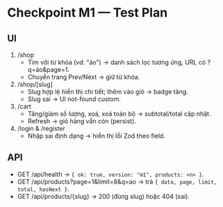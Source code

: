 # Checkpoint M1 — Test Plan

## UI
1. /shop
   - Tìm với từ khóa (vd: "áo") → danh sách lọc tương ứng, URL có ?q=áo&page=1.
   - Chuyển trang Prev/Next → giữ từ khóa.
2. /shop/[slug]
   - Slug hợp lệ hiển thị chi tiết; thêm vào giỏ → badge tăng.
   - Slug sai → UI not-found custom.
3. /cart
   - Tăng/giảm số lượng, xoá, xoá toàn bộ → subtotal/total cập nhật.
   - Refresh → giỏ hàng vẫn còn (persist).
4. /login & /register
   - Nhập sai định dạng → hiển thị lỗi Zod theo field.

## API
- GET /api/health → `{ ok: true, version: "m1", products: <n> }`.
- GET /api/products?page=1&limit=8&q=ao → trả `{ data, page, limit, total, hasNext }`.
- GET /api/products/{slug} → 200 (đúng slug) hoặc 404 (sai).